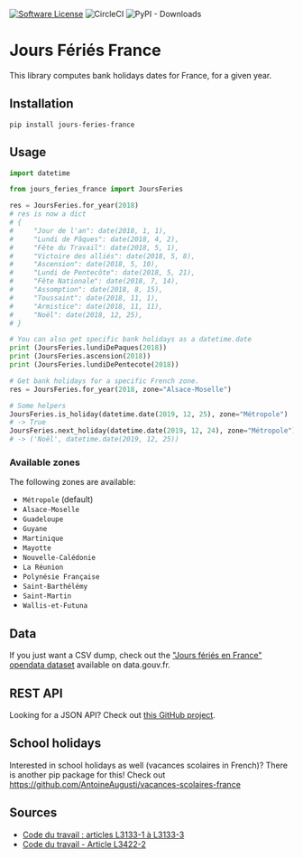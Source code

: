 [![Software License](https://img.shields.io/badge/License-MIT-orange.svg?style=flat-square)](https://github.com/AntoineAugusti/jours-feries-france/blob/master/LICENSE.md)
![CircleCI](https://img.shields.io/circleci/project/github/AntoineAugusti/jours-feries-france.svg?style=flat-square)
![PyPI - Downloads](https://img.shields.io/pypi/dm/jours-feries-france.svg?style=flat-square)

# Jours Fériés France
This library computes bank holidays dates for France, for a given year.

## Installation
```
pip install jours-feries-france
```

## Usage
```python
import datetime

from jours_feries_france import JoursFeries

res = JoursFeries.for_year(2018)
# res is now a dict
# {
#     "Jour de l'an": date(2018, 1, 1),
#     "Lundi de Pâques": date(2018, 4, 2),
#     "Fête du Travail": date(2018, 5, 1),
#     "Victoire des alliés": date(2018, 5, 8),
#     "Ascension": date(2018, 5, 10),
#     "Lundi de Pentecôte": date(2018, 5, 21),
#     "Fête Nationale": date(2018, 7, 14),
#     "Assomption": date(2018, 8, 15),
#     "Toussaint": date(2018, 11, 1),
#     "Armistice": date(2018, 11, 11),
#     "Noël": date(2018, 12, 25),
# }

# You can also get specific bank holidays as a datetime.date
print (JoursFeries.lundiDePaques(2018))
print (JoursFeries.ascension(2018))
print (JoursFeries.lundiDePentecote(2018))

# Get bank holidays for a specific French zone.
res = JoursFeries.for_year(2018, zone="Alsace-Moselle")

# Some helpers
JoursFeries.is_holiday(datetime.date(2019, 12, 25), zone="Métropole")
# -> True
JoursFeries.next_holiday(datetime.date(2019, 12, 24), zone="Métropole")
# -> ('Noël', datetime.date(2019, 12, 25))
```

### Available zones
The following zones are available:
- `Métropole` (default)
- `Alsace-Moselle`
- `Guadeloupe`
- `Guyane`
- `Martinique`
- `Mayotte`
- `Nouvelle-Calédonie`
- `La Réunion`
- `Polynésie Française`
- `Saint-Barthélémy`
- `Saint-Martin`
- `Wallis-et-Futuna`

## Data
If you just want a CSV dump, check out the ["Jours fériés en France" opendata dataset](https://www.data.gouv.fr/fr/datasets/jours-feries-en-france/) available on data.gouv.fr.

## REST API
Looking for a JSON API? Check out [this GitHub project](https://github.com/AntoineAugusti/api-jours-feries-france).

## School holidays
Interested in school holidays as well (vacances scolaires in French)? There is another pip package for this! Check out https://github.com/AntoineAugusti/vacances-scolaires-france

## Sources
- [Code du travail : articles L3133-1 à L3133-3](https://www.legifrance.gouv.fr/affichCode.do?idSectionTA=LEGISCTA000033008129&cidTexte=LEGITEXT000006072050)
- [ Code du travail - Article L3422-2](https://www.legifrance.gouv.fr/affichCodeArticle.do?idArticle=LEGIARTI000035902463&cidTexte=LEGITEXT000006072050)
